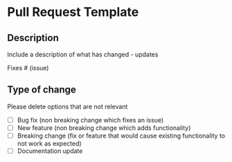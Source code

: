 # Pull Request Template

## Description

Include a description of what has changed - updates

Fixes # (issue)

## Type of change

Please delete options that are not relevant

- [ ] Bug fix (non breaking change which fixes an issue)
- [ ] New feature (non breaking change which adds functionality)
- [ ] Breaking change (fix or feature that would cause existing functionality to not work as expected)
- [ ] Documentation update
